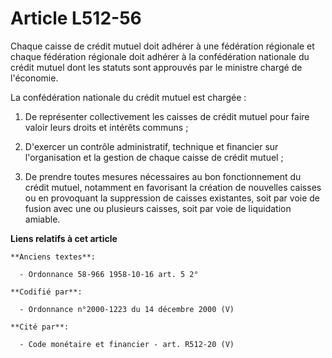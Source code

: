 # Article L512-56

Chaque caisse de crédit mutuel doit adhérer à une fédération régionale et chaque fédération régionale doit adhérer à la
confédération nationale du crédit mutuel dont les statuts sont approuvés par le ministre chargé de l'économie.

La confédération nationale du crédit mutuel est chargée :

1. De représenter collectivement les caisses de crédit mutuel pour faire valoir leurs droits et intérêts communs ;

2. D'exercer un contrôle administratif, technique et financier sur l'organisation et la gestion de chaque caisse de crédit
mutuel ;

3. De prendre toutes mesures nécessaires au bon fonctionnement du crédit mutuel, notamment en favorisant la création de
nouvelles caisses ou en provoquant la suppression de caisses existantes, soit par voie de fusion avec une ou plusieurs
caisses, soit par voie de liquidation amiable.

**Liens relatifs à cet article**

	**Anciens textes**:

	  - Ordonnance 58-966 1958-10-16 art. 5 2°

	**Codifié par**:

	  - Ordonnance n°2000-1223 du 14 décembre 2000 (V)

	**Cité par**:

	  - Code monétaire et financier - art. R512-20 (V)
